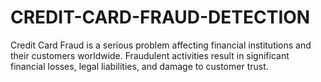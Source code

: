 # CREDIT-CARD-FRAUD-DETECTION
Credit Card Fraud is a serious problem affecting financial institutions and their customers  worldwide. Fraudulent activities result in significant financial losses, legal liabilities, and  damage to customer trust.
